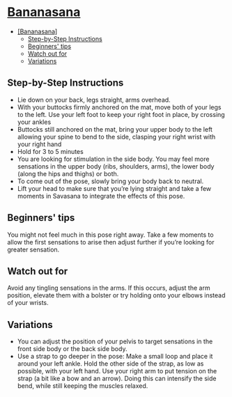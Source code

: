 # [Bananasana]

<!--TOC-->

- [\[Bananasana\]](#bananasana)
  - [Step-by-Step Instructions](#step-by-step-instructions)
  - [Beginners' tips](#beginners-tips)
  - [Watch out for](#watch-out-for)
  - [Variations](#variations)

<!--TOC-->

## Step-by-Step Instructions

- Lie down on your back, legs straight, arms overhead.
- With your buttocks firmly anchored on the mat, move both of your legs to the
  left. Use your left foot to keep your right foot in place, by crossing your
  ankles
- Buttocks still anchored on the mat, bring your upper body to the left allowing
  your spine to bend to the side, clasping your right wrist with your right hand
- Hold for 3 to 5 minutes
- You are looking for stimulation in the side body. You may feel more sensations
  in the upper body (ribs, shoulders, arms), the lower body (along the hips and
  thighs) or both.
- To come out of the pose, slowly bring your body back to neutral.
- Lift your head to make sure that you’re lying straight and take a few moments
  in Savasana to integrate the effects of this pose.

## Beginners' tips

You might not feel much in this pose right away. Take a few moments to allow the
first sensations to arise then adjust further if you’re looking for greater
sensation.

## Watch out for

Avoid any tingling sensations in the arms. If this occurs, adjust the arm
position, elevate them with a bolster or try holding onto your elbows instead of
your wrists.

## Variations

- You can adjust the position of your pelvis to target sensations in the front
  side body or the back side body.
- Use a strap to go deeper in the pose: Make a small loop and place it around
  your left ankle. Hold the other side of the strap, as low as possible, with
  your left hand. Use your right arm to put tension on the strap (a bit like a
  bow and an arrow). Doing this can intensify the side bend, while still keeping
  the muscles relaxed.

[Bananasana]: https://www.ekhartyoga.com/resources/yin-poses/bananasana

